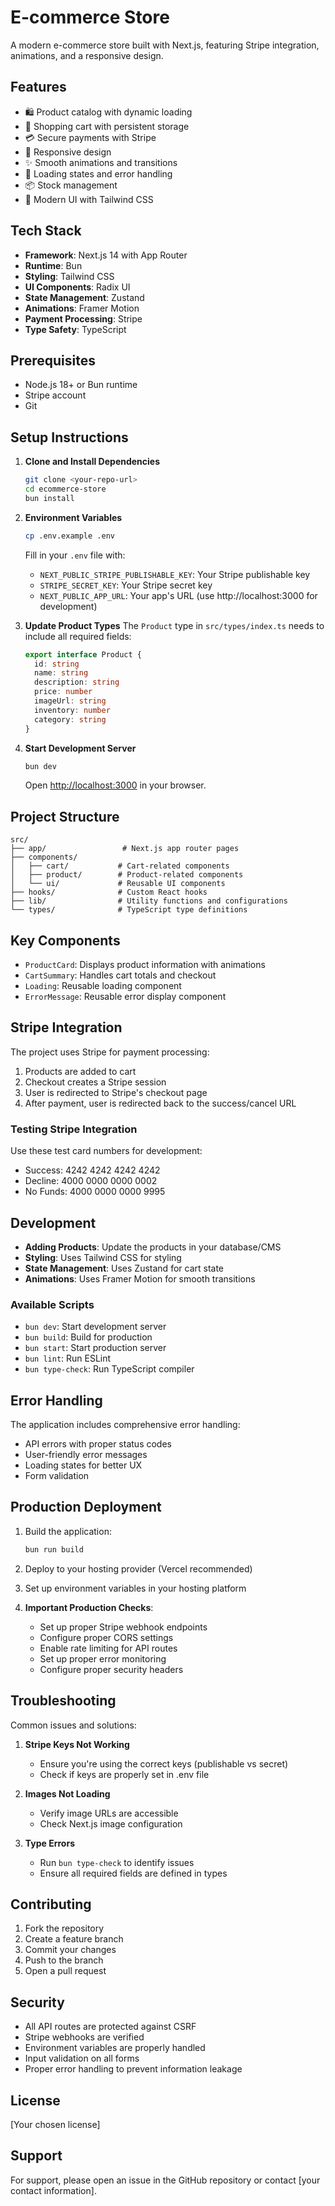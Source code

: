 # E-commerce Store

A modern e-commerce store built with Next.js, featuring Stripe integration, animations, and a responsive design.

## Features

- 🛍️ Product catalog with dynamic loading
- 🛒 Shopping cart with persistent storage
- 💳 Secure payments with Stripe
- 📱 Responsive design
- ✨ Smooth animations and transitions
- 🔄 Loading states and error handling
- 📦 Stock management
- 🎨 Modern UI with Tailwind CSS

## Tech Stack

- **Framework**: Next.js 14 with App Router
- **Runtime**: Bun
- **Styling**: Tailwind CSS
- **UI Components**: Radix UI
- **State Management**: Zustand
- **Animations**: Framer Motion
- **Payment Processing**: Stripe
- **Type Safety**: TypeScript

## Prerequisites

- Node.js 18+ or Bun runtime
- Stripe account
- Git

## Setup Instructions

1. **Clone and Install Dependencies**
   ```bash
   git clone <your-repo-url>
   cd ecommerce-store
   bun install
   ```

2. **Environment Variables**
   ```bash
   cp .env.example .env
   ```
   Fill in your `.env` file with:
   - `NEXT_PUBLIC_STRIPE_PUBLISHABLE_KEY`: Your Stripe publishable key
   - `STRIPE_SECRET_KEY`: Your Stripe secret key
   - `NEXT_PUBLIC_APP_URL`: Your app's URL (use http://localhost:3000 for development)

3. **Update Product Types**
   The `Product` type in `src/types/index.ts` needs to include all required fields:
   ```typescript
   export interface Product {
     id: string
     name: string
     description: string
     price: number
     imageUrl: string
     inventory: number
     category: string
   }
   ```

4. **Start Development Server**
   ```bash
   bun dev
   ```
   Open [http://localhost:3000](http://localhost:3000) in your browser.

## Project Structure

```
src/
├── app/                 # Next.js app router pages
├── components/         
│   ├── cart/           # Cart-related components
│   ├── product/        # Product-related components
│   └── ui/             # Reusable UI components
├── hooks/              # Custom React hooks
├── lib/                # Utility functions and configurations
└── types/              # TypeScript type definitions
```

## Key Components

- `ProductCard`: Displays product information with animations
- `CartSummary`: Handles cart totals and checkout
- `Loading`: Reusable loading component
- `ErrorMessage`: Reusable error display component

## Stripe Integration

The project uses Stripe for payment processing:
1. Products are added to cart
2. Checkout creates a Stripe session
3. User is redirected to Stripe's checkout page
4. After payment, user is redirected back to the success/cancel URL

### Testing Stripe Integration

Use these test card numbers for development:
- Success: 4242 4242 4242 4242
- Decline: 4000 0000 0000 0002
- No Funds: 4000 0000 0000 9995

## Development

- **Adding Products**: Update the products in your database/CMS
- **Styling**: Uses Tailwind CSS for styling
- **State Management**: Uses Zustand for cart state
- **Animations**: Uses Framer Motion for smooth transitions

### Available Scripts

- `bun dev`: Start development server
- `bun build`: Build for production
- `bun start`: Start production server
- `bun lint`: Run ESLint
- `bun type-check`: Run TypeScript compiler

## Error Handling

The application includes comprehensive error handling:
- API errors with proper status codes
- User-friendly error messages
- Loading states for better UX
- Form validation

## Production Deployment

1. Build the application:
   ```bash
   bun run build
   ```

2. Deploy to your hosting provider (Vercel recommended)

3. Set up environment variables in your hosting platform

4. **Important Production Checks**:
   - Set up proper Stripe webhook endpoints
   - Configure proper CORS settings
   - Enable rate limiting for API routes
   - Set up proper error monitoring
   - Configure proper security headers

## Troubleshooting

Common issues and solutions:

1. **Stripe Keys Not Working**
   - Ensure you're using the correct keys (publishable vs secret)
   - Check if keys are properly set in .env file

2. **Images Not Loading**
   - Verify image URLs are accessible
   - Check Next.js image configuration

3. **Type Errors**
   - Run `bun type-check` to identify issues
   - Ensure all required fields are defined in types

## Contributing

1. Fork the repository
2. Create a feature branch
3. Commit your changes
4. Push to the branch
5. Open a pull request

## Security

- All API routes are protected against CSRF
- Stripe webhooks are verified
- Environment variables are properly handled
- Input validation on all forms
- Proper error handling to prevent information leakage

## License

[Your chosen license]

## Support

For support, please open an issue in the GitHub repository or contact [your contact information].

